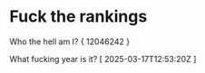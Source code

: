 # Fuck the rankings

Who the hell am I?
{ 12046242 }

What fucking year is it?
[ 2025-03-17T12:53:20Z ]
